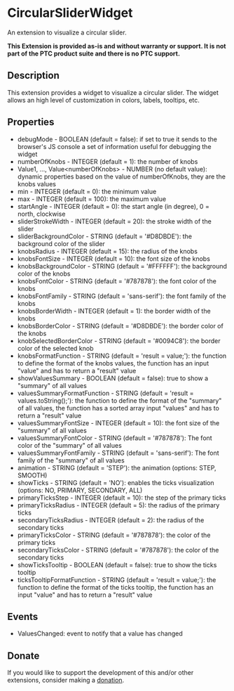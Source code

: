 # CircularSliderWidget
An extension to visualize a circular slider.

**This Extension is provided as-is and without warranty or support. It is not part of the PTC product suite and there is no PTC support.**

## Description
This extension provides a widget to visualize a circular slider. The widget allows an high level of customization in colors, labels, tooltips, etc.

## Properties
- debugMode - BOOLEAN (default = false): if set to true it sends to the browser's JS console a set of information useful for debugging the widget
- numberOfKnobs - INTEGER (default = 1): the number of knobs
- Value1, ..., Value\<numberOfKnobs\> - NUMBER (no default value): dynamic properties based on the value of numberOfKnobs, they are the knobs values
- min - INTEGER (default = 0): the minimum value
- max - INTEGER (default = 100): the maximum value
- startAngle - INTEGER (default = 0): the start angle (in degree), 0 = north, clockwise
- sliderStrokeWidth - INTEGER (default = 20): the stroke width of the slider
- sliderBackgroundColor - STRING (default = '#D8DBDE'): the background color of the slider
- knobsRadius - INTEGER (default = 15): the radius of the knobs
- knobsFontSize - INTEGER (default = 10): the font size of the knobs
- knobsBackgroundColor - STRING (default = '#FFFFFF'): the background color of the knobs
- knobsFontColor - STRING (default = '#787878'): the font color of the knobs
- knobsFontFamily - STRING (default = 'sans-serif'): the font family of the knobs
- knobsBorderWidth - INTEGER (default = 1): the border width of the knobs
- knobsBorderColor - STRING (default = '#D8DBDE'): the border color of the knobs
- knobSelectedBorderColor - STRING (default = '#0094C8'): the border color of the selected knob
- knobsFormatFunction - STRING (default = 'result = value;'): the function to define the format of the knobs values, the function has an input "value" and has to return a "result" value
- showValuesSummary - BOOLEAN (default = false): true to show a "summary" of all values
- valuesSummaryFormatFunction - STRING (default = 'result = values.toString();'): the function to define the format of the "summary" of all values, the function has a sorted array input "values" and has to return a "result" value
- valuesSummaryFontSize - INTEGER (default = 10): the font size of the "summary" of all values
- valuesSummaryFontColor - STRING (default = '#787878'): The font color of the "summary" of all values
- valuesSummaryFontFamily - STRING (default = 'sans-serif'): The font family of the "summary" of all values
- animation - STRING (default = 'STEP'): the animation (options: STEP, SMOOTH)
- showTicks - STRING (default = 'NO'): enables the ticks visualization (options: NO, PRIMARY, SECONDARY, ALL)
- primaryTicksStep - INTEGER (default = 10): the step of the primary ticks
- primaryTicksRadius - INTEGER (default = 5): the radius of the primary ticks
- secondaryTicksRadius - INTEGER (default = 2): the radius of the secondary ticks
- primaryTicksColor - STRING (default = '#787878'): the color of the primary ticks
- secondaryTicksColor - STRING (default = '#787878'): the color of the secondary ticks
- showTicksTooltip - BOOLEAN (default = false): true to show the ticks tooltip
- ticksTooltipFormatFunction - STRING (default = 'result = value;'): the function to define the format of the ticks tooltip, the function has an input "value" and has to return a "result" value

## Events
- ValuesChanged: event to notify that a value has changed
  
## Donate
If you would like to support the development of this and/or other extensions, consider making a [donation](https://www.paypal.com/donate/?business=HCDX9BAEYDF4C&no_recurring=0&currency_code=EUR).
